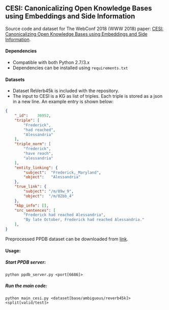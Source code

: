 ## CESI: Canonicalizing Open Knowledge Bases using Embeddings and Side Information

Source code and dataset for The WebConf 2018 (WWW 2018) paper: [CESI: Canonicalizing Open Knowledge Bases using Embeddings and Side Information]().

#### Dependencies

* Compatible with both Python 2.7/3.x
* Dependencies can be installed using `requirements.txt`


#### Datasets

* Dataset ReVerb45k is included with the repository.
* The input to CESI is a KG as list of triples. Each triple is stored as a json in a new line. An example entry is shown below:

```json
{
	"_id": 	  36952,
	"triple": [
		"Frederick",
		"had reached",
		"Alessandria"
	],
	"triple_norm": [
		"frederick",
		"have reach",
		"alessandria"
	],
	"entity_linking": {
		"subject":  "Frederick,_Maryland",
		"object":   "Alessandria"
	},
	"true_link": {
		"subject": "/m/09w_9",
		"object":  "/m/02bb_4"
	},
	"kbp_info": [],
	"src_sentences": [
		"Frederick had reached Alessandria",
		"By late October, Frederick had reached Alessandria."
	],
}        
```

Preprocessed PPDB dataset can be downloaded from [link]().

#### Usage:

##### Start PPDB server:

`python ppdb_server.py <port[6686]>` 

##### Run the main code:

`python main_cesi.py <dataset[base/ambiguous/reverb45k]> <split[valid/test]>`

